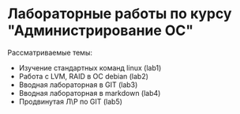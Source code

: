 # Лабораторные работы по курсу "Администрирование ОС"

Рассматриваемые темы:
* Изучение стандартных команд linux (lab1)
* Работа с LVM, RAID в ОС debian (lab2)
* Вводная лабораторная в GIT (lab3)
* Вводная лабораторная в markdown (lab4)
* Продвинутая Л\Р по GIT (lab5)

